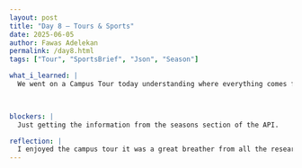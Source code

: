 ```yaml
---
layout: post
title: "Day 8 – Tours & Sports"
date: 2025-06-05
author: Fawas Adelekan
permalink: /day8.html
tags: ["Tour", "SportsBrief", "Json", "Season"]

what_i_learned: |
  We went on a Campus Tour today understanding where everything comes from and when it was built. I learned that Morgan is very far spread out when walking around the campus. Still tackling our code in order to see what's going on within the seasons and trying to figure out to to get that information to display. Today was very informative in how to handle the issues at hand. Getting the json was the easier part but it's trying to figure out how to get the rest of the information within that json.

  

blockers: |
  Just getting the information from the seasons section of the API.

reflection: |
  I enjoyed the campus tour it was a great breather from all the research we did so far. I did'nt like all the walking because it was 85 degrees at the time and it made me so tired. The research is getting into the stuff we do need to figure out in order to be able to complete our deliverable this week. I was hoping for the scavenger hunt to be today instead of the tour but either way I enjoyed it.
---
```

